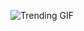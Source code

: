
<!-- GIF_SECTION -->
![Trending GIF](https://media2.giphy.com/media/v1.Y2lkPThiYjIxNzcyOW05MGoyMGc3bmF5cDA5ZHpvaG9maXgwam1janp0aHRwZW1peDk1dCZlcD12MV9naWZzX3NlYXJjaCZjdD1n/3ohs814r2VtQYQWxkQ/giphy.gif)
<!-- END_GIF_SECTION -->
